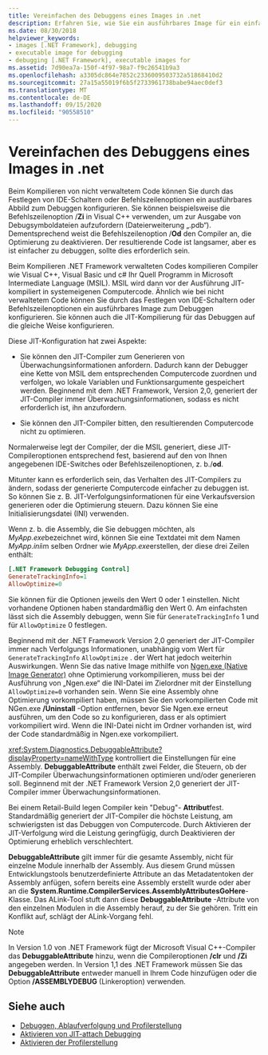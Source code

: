 ```yaml
---
title: Vereinfachen des Debuggens eines Images in .net
description: Erfahren Sie, wie Sie ein ausführbares Image für ein einfacheres Debuggen mithilfe von IDE-Switches und Befehlszeilenoptionen konfigurieren.
ms.date: 08/30/2018
helpviewer_keywords:
- images [.NET Framework], debugging
- executable image for debugging
- debugging [.NET Framework], executable images for
ms.assetid: 7d90ea7a-150f-4f97-98a7-f9c26541b9a3
ms.openlocfilehash: a3305dc864e7852c2336009503732a51868410d2
ms.sourcegitcommit: 27a15a55019f6b5f2733961738babe94aec0def3
ms.translationtype: MT
ms.contentlocale: de-DE
ms.lasthandoff: 09/15/2020
ms.locfileid: "90558510"
---
```

# <a name="making-an-image-easier-to-debug-in-net"></a>Vereinfachen des Debuggens eines Images in .net

Beim Kompilieren von nicht verwaltetem Code können Sie durch das Festlegen von IDE-Schaltern oder Befehlszeilenoptionen ein ausführbares Abbild zum Debuggen konfigurieren. Sie können beispielsweise die Befehlszeilenoption /**Zi** in Visual C++ verwenden, um zur Ausgabe von Debugsymboldateien aufzufordern (Dateierweiterung „.pdb“). Dementsprechend weist die Befehlszeilenoption /**Od** den Compiler an, die Optimierung zu deaktivieren. Der resultierende Code ist langsamer, aber es ist einfacher zu debuggen, sollte dies erforderlich sein.

Beim Kompilieren .NET Framework verwalteten Codes kompilieren Compiler wie Visual C++, Visual Basic und c# Ihr Quell Programm in Microsoft Intermediate Language (MSIL). MSIL wird dann vor der Ausführung JIT-kompiliert in systemeigenen Computercode. Ähnlich wie bei nicht verwaltetem Code können Sie durch das Festlegen von IDE-Schaltern oder Befehlszeilenoptionen ein ausführbares Image zum Debuggen konfigurieren. Sie können auch die JIT-Kompilierung für das Debuggen auf die gleiche Weise konfigurieren.

Diese JIT-Konfiguration hat zwei Aspekte:

- Sie können den JIT-Compiler zum Generieren von Überwachungsinformationen anfordern. Dadurch kann der Debugger eine Kette von MSIL dem entsprechenden Computercode zuordnen und verfolgen, wo lokale Variablen und Funktionsargumente gespeichert werden. Beginnend mit dem .NET Framework, Version 2,0, generiert der JIT-Compiler immer Überwachungsinformationen, sodass es nicht erforderlich ist, ihn anzufordern.

- Sie können den JIT-Compiler bitten, den resultierenden Computercode nicht zu optimieren.

Normalerweise legt der Compiler, der die MSIL generiert, diese JIT-Compileroptionen entsprechend fest, basierend auf den von Ihnen angegebenen IDE-Switches oder Befehlszeilenoptionen, z. b./**od**.

Mitunter kann es erforderlich sein, das Verhalten des JIT-Compilers zu ändern, sodass der generierte Computercode einfacher zu debuggen ist. So können Sie z. B. JIT-Verfolgungsinformationen für eine Verkaufsversion generieren oder die Optimierung steuern. Dazu können Sie eine Initialisierungsdatei (INI) verwenden.

Wenn z. b. die Assembly, die Sie debuggen möchten, als *MyApp.exe*bezeichnet wird, können Sie eine Textdatei mit dem Namen *MyApp.ini*im selben Ordner wie *MyApp.exe*erstellen, der diese drei Zeilen enthält:

```ini
[.NET Framework Debugging Control]
GenerateTrackingInfo=1
AllowOptimize=0
```

Sie können für die Optionen jeweils den Wert 0 oder 1 einstellen. Nicht vorhandene Optionen haben standardmäßig den Wert 0. Am einfachsten lässt sich die Assembly debuggen, wenn Sie für `GenerateTrackingInfo` 1 und für `AllowOptimize` 0 festlegen.

Beginnend mit der .NET Framework Version 2,0 generiert der JIT-Compiler immer nach Verfolgungs Informationen, unabhängig vom Wert für `GenerateTrackingInfo` `AllowOptimize` . der Wert hat jedoch weiterhin Auswirkungen. Wenn Sie das native Image mithilfe von [Ngen.exe (Native Image Generator)](../tools/ngen-exe-native-image-generator.md) ohne Optimierung vorkompilieren, muss bei der Ausführung von „Ngen.exe“ die INI-Datei im Zielordner mit der Einstellung `AllowOptimize=0` vorhanden sein. Wenn Sie eine Assembly ohne Optimierung vorkompiliert haben, müssen Sie den vorkompilierten Code mit NGen.exe **/Uninstall** -Option entfernen, bevor Sie Ngen.exe erneut ausführen, um den Code so zu konfigurieren, dass er als optimiert vorkompiliert wird. Wenn die INI-Datei nicht im Ordner vorhanden ist, wird der Code standardmäßig in Ngen.exe vorkompiliert.

<xref:System.Diagnostics.DebuggableAttribute?displayProperty=nameWithType> kontrolliert die Einstellungen für eine Assembly. **DebuggableAttribute** enthält zwei Felder, die Steuern, ob der JIT-Compiler Überwachungsinformationen optimieren und/oder generieren soll. Beginnend mit der .NET Framework Version 2,0 generiert der JIT-Compiler immer Überwachungsinformationen.

Bei einem Retail-Build legen Compiler kein "Debug"- **Attribut**fest. Standardmäßig generiert der JIT-Compiler die höchste Leistung, am schwierigsten ist das Debuggen von Computercode. Durch Aktivieren der JIT-Verfolgung wird die Leistung geringfügig, durch Deaktivieren der Optimierung erheblich verschlechtert.

**DebuggableAttribute** gilt immer für die gesamte Assembly, nicht für einzelne Module innerhalb der Assembly. Aus diesem Grund müssen Entwicklungstools benutzerdefinierte Attribute an das Metadatentoken der Assembly anfügen, sofern bereits eine Assembly erstellt wurde oder aber an die **System.Runtime.CompilerServices.AssemblyAttributesGoHere**-Klasse. Das ALink-Tool stuft dann diese **DebuggableAttribute** -Attribute von den einzelnen Modulen in die Assembly herauf, zu der Sie gehören. Tritt ein Konflikt auf, schlägt der ALink-Vorgang fehl.

> [!NOTE]
> In Version 1.0 von .NET Framework fügt der Microsoft Visual C++-Compiler das **DebuggableAttribute** hinzu, wenn die Compileroptionen **/clr** und **/Zi** angegeben werden. In Version 1,1 des .NET Framework müssen Sie das **DebuggableAttribute** entweder manuell in Ihrem Code hinzufügen oder die Option **/ASSEMBLYDEBUG** (Linkeroption) verwenden.

## <a name="see-also"></a>Siehe auch

- [Debuggen, Ablaufverfolgung und Profilerstellung](index.md)
- [Aktivieren von JIT-attach Debugging](enabling-jit-attach-debugging.md)
- [Aktivieren der Profilerstellung](/previous-versions/dotnet/netframework-4.0/s5ec0es1(v=vs.100))

